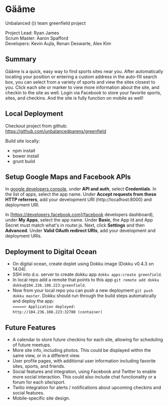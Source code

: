 # Gäāme

Unbalanced ()) team greenfield project

Project Lead: Ryan James  
Scrum Master: Aaron Spafford  
Developers: Kevin Aujla, Renan Deswarte, Alex Kim


## Summary

Gäāme is a quick, easy way to find sports sites near you. After automatically locating your position or entering a custom address in the auto-fill search box, you can select from a variety of sports and view the sites closest to you. Click each site or marker to view more information about the site, and checkin to the site as well. Login via Facebook to store your favorite sports, sites, and checkins. And the site is fully function on mobile as well!


## Local Deployment
Checkout project from github: https://github.com/unbalancedparens/greenfield

Build site locally:

* npm install
* bower install
* grunt build

## Setup Google Maps and Facebook APIs
In [google developers console](https://console.developers.google.com), under **API and auth**, select **Credentials**. In the list of apps, select the app name. Under **Accept requests from these HTTP referrers**, add your development URI (http://localhost:8000) and deployment URI.

In [https://developers.facebook.com](facebook developers dashboard), under **My Apps**, select the app name. Under **Basic**, the App Id and App Secret must match what's in router.js. Next, click **Settings** and then **Advanced**. Under **Valid OAuth redirect URIs**, add your development and deployment URIs.

## Deployment to Digital Ocean
* On digital ocean, create doplet using Dokku image (Dokku v0.4.3 on 14.04). 
* SSH into d.o. server to create dokku app `dokku apps:create greenfield`. 
* In local repo add a remote that points to this app `git remote add dokku dokku@104.236.108.223:greenfield`. 
* Now from your local repo you can push a new deployment `git push dokku master`. Dokku should run through the build steps automatically and deploy the app:  
`=====> Application deployed:`  
`http://104.236.108.223:32780 (container)`


## Future Features
* A calendar to store future checkins for each site, allowing for scheduling of future meetups.
* More site info, including photos. This could be displayed within the same view, or in a different view.
* User profile pages, with additional user information including favorite sites, sports, and friends.
* Social features and integration, using Facebook and Twitter to enable more social interaction. This could also include chat functionality or a forum for each site/sport.
* Twilio integration for alerts / notifications about upcoming checkins and social features.
* Mobile-specific site design.
